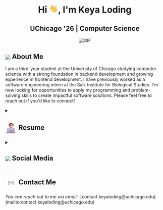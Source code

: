 <h1 align="center">Hi <img src="https://github.com/keyaloding/keyaloding/blob/main/icons/Hi.gif" width="28px"/>, I'm Keya Loding</h2>
<h2 align="center">
UChicago '26 | Computer Science
</h2>

<div align="center">
 <img alt="GIF" src="https://media.giphy.com/media/cFdHXXm5GhJsc/giphy.gif?cid=ecf05e47gk1528878r4j8py2luujr4sswa3ejtsw7cf7w94a&ep=v1_gifs_search&rid=giphy.gif&ct=g"/>
</div>

## <img align ='center' src="https://i.giphy.com/media/v1.Y2lkPTc5MGI3NjExdjh2dDM4bDhyYzM5NmppaHJ6dG56Mmh3bTkyanFkdWRvZ3R1cGoycSZlcD12MV9pbnRlcm5hbF9naWZfYnlfaWQmY3Q9ZQ/LOnt6uqjD9OexmQJRB/giphy.gif" width="37" /> About Me

I am a third-year student at the University of Chicago studying computer science
with a strong foundation in backend development and growing experience in
frontend development. I have previously worked as a software engineering intern
at the Salk Institute for Biological Studies. I'm now looking for opportunities
to apply my programming and problem-solving skills to create impactful software
solutions. Please feel free to reach out if you'd like to connect!

<details>
 <summary><h2> <img align="center" src="https://github.com/keyaloding/keyaloding/blob/main/icons/about.png" width="37" /> Resume</h2></summary>
 
 <details>
  <summary><h4> <img align="center" src="https://github.com/keyaloding/keyaloding/blob/main/icons/academics.gif"  width="29"/> Education</h2></summary>

  <span><img src="https://chen.uchicago.edu/files/2019/07/UChicago-logo.jpg" width="70"/> <p>**University of Chicago** | September 2022 - May 2026</p></span>
  <p>B.S. Computer Science</p>
  <p>Relevant Coursework:</p>
  - Systems Programming<br>
  - Computer Architecture<br>
  - Database Systems<br>
  - Theory of Algorithms<br>
  - Mathematical Foundations of Machine Learning<br>
  - Discrete Mathematics<br>
  - Linear Algebra<br>

</details>
 <details>
  <summary><h4> <img align="center" src="https://github.com/keyaloding/keyaloding/blob/main/icons/experience.gif"  width="29"/> Experience</h2></summary>

- **Software Engineering Intern** at the Salk Institute for Biological Studies
  | June 2024 - November 2024
  - Built a Python web app using Streamlit and pygfx that allows users to
    interact with real-time visualizations by offering a more interactive
    and dynamic experience
  - Integrated support for 'nwb' data from Neurodata without Borders,
    enabling seamless data standardization for neurophysiology.
  - Implemented GUI trackpad support using the QtPy library,
    enhancing user experience and interaction.

- **Data Science/Bioinformatics Research Intern** at the UChicago
  Department of Medicine | February 2024 - May 2024
  - Developed and optimized Python scripts to analyze large-scale electronic
    biobanks, studying cardiovascular disease through longitudinal analysis,
    mixed-effects modeling, and regression
  - Used bioinformatics methods for population genetics studies, such as
    genome-wide association studies, QTL mapping, polygenetic risk prediction,
    and pleiotropy analysis

</details>

<details>
  <summary><h4> <img align="center" src="https://github.com/keyaloding/keyaloding/blob/main/icons/techstack.gif"  width="29"/> Tech Stack</h2></summary>

  #### Programming Languages
  ![Python](https://img.shields.io/badge/python-3670A0?style=for-the-badge&logo=python&logoColor=ffdd54)
  ![C](https://img.shields.io/badge/c-%2300599C.svg?style=for-the-badge&logo=c&logoColor=white)
  ![C++](https://img.shields.io/badge/c++-%2300599C.svg?style=for-the-badge&logo=c%2B%2B&logoColor=white)
  ![JavaScript](https://img.shields.io/badge/javascript-%23323330.svg?style=for-the-badge&logo=javascript&logoColor=%23F7DF1E)
  ![CSS3](https://img.shields.io/badge/css3-%231572B6.svg?style=for-the-badge&logo=css3&logoColor=white)
  ![HTML5](https://img.shields.io/badge/html5-%23E34F26.svg?style=for-the-badge&logo=html5&logoColor=white)

</details>

<details>
  <summary><h4> <img align="center" src="https://github.com/keyaloding/keyaloding/blob/main/icons/projects.gif"  width="29"/> Projects</h2></summary>

#### [K Malloc](https://github.com/keyaloding/kmalloc) | C | February 2025
- Developed a custom dynamic memory allocator to manage heap memory efficiently.
- Implemented memory allocation using `mmap()`, expanding the heap dynamically based on process demands.
- Handled memory fragmentation and coalescing, improving performance and reducing wasted space.

#### [Unix Shell](https://github.com/keyaloding/shell) | C, Unix | February 2025

- Developed a Unix-like shell in C, implementing process creation and management with system calls
- Applied defensive programming techniques to handle invalid user input, prevent buffer overflows, and ensure robust error handling, improving the shell's stability and security.
- Implemented input/output redirection to support file-based command execution and automated testing.
- Designed a modular architecture by structuring the shell's core functionalities into separate components, making the codebase extensible for future enhancements such as piping and background process execution.

#### [Topsy-Turvy](https://github.com/keyaloding/topsy-turvy) | C, POSIX Threads, LLDB, Valgrind | December 2024

- Created a terminal-based game with efficient data structures including doubly linked lists and designed modular game logic using structs for scalable and maintainable code.
- Optimized memory usage by implementing bit-packing techniques and validated code integrity using Valgrind for memory leak detection.
- Improved performance and concurrency by leveraging pthreads for multithreading, ensuring responsive gameplay even with complex board state updates.
- Implemented unit testing with the Criterion framework and systematic debugging using LLDB

#### [2024 NASA Space Apps Challenge, Chicago](https://github.com/keyaloding/nasa-space-apps) | Python | October 2024

- Designed a website during a 30-hour hackathon that allows users to explore an artificial version of Earth in which chemosynthesis sustains all life, using a 3D molecule visualizer, interactive food web builder, and interactive simulator that shows organisms found in oceanic depths
- Placed in the top 10 out of 71 teams.

</details>

</details>

<details>
  <summary><h2> <img align ='center' src='https://i.giphy.com/media/v1.Y2lkPTc5MGI3NjExaGtqdDdwN2oyNWJ4czlncHBkamJxaHcxYmVmcXY3a3I3MjRmYjBrbCZlcD12MV9pbnRlcm5hbF9naWZfYnlfaWQmY3Q9ZQ/kmUvauX8TMWg0OsqKW/giphy.gif' width ='37' /> Social Media</h2></summary>

<div style="display: flex; flex-direction: column; justify-content: center; align-items: center; ">
  <a href="https://github.com/keyaloding">
    <img align="center" src="https://github.com/keyaloding/keyaloding/blob/main/icons/Github.gif" width="70"/>
  </a>
  <a href="https://linkedin.com/in/keyaloding">
    <img align="center" src="https://github.com/keyaloding/keyaloding/blob/main/icons/Linkedin.gif" width="70"/>
  </a>
</div>

</details>

## <img align="center" src="https://github.com/keyaloding/keyaloding/blob/main/icons/Contact.gif"  width="37"/> Contact Me

<p>
 <i>You can reach out to me via email: </i>
&nbsp;[contact.keyaloding@uchicago.edu](mailto:contact.keyaloding@uchicago.edu)
</p>

